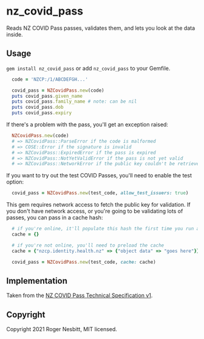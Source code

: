 # nz_covid_pass

Reads NZ COVID Pass passes, validates them, and lets you look at the data inside.

## Usage

`gem install nz_covid_pass` or add `nz_covid_pass` to your Gemfile.

```ruby
  code = 'NZCP:/1/ABCDEFGH...'

  covid_pass = NZCovidPass.new(code)
  puts covid_pass.given_name
  puts covid_pass.family_name # note: can be nil
  puts covid_pass.dob
  puts covid_pass.expiry
```

If there's a problem with the pass, you'll get an exception raised:

```ruby
  NZCovidPass.new(code)
  # => NZCovidPass::ParseError if the code is malformed
  # => COSE::Error if the signature is invalid
  # => NZCovidPass::ExpiredError if the pass is expired
  # => NZCovidPass::NotYetValidError if the pass is not yet valid
  # => NZCovidPass::NetworkError if the public key couldn't be retrieved
```

If you want to try out the test COVID Passes, you'll need to enable the test option:

```ruby
  covid_pass = NZCovidPass.new(test_code, allow_test_issuers: true)
```

This gem requires network access to fetch the public key for validation. If
you don't have network access, or you're going to be validating lots of passes,
you can pass in a cache hash:

```ruby
  # if you're online, it'll populate this hash the first time you run a code
  cache = {}

  # if you're not online, you'll need to preload the cache
  cache = {"nzcp.identity.health.nz" => {"object data" => "goes here"}}

  covid_pass = NZCovidPass.new(test_code, cache: cache)
```

## Implementation

Taken from the [NZ COVID Pass Technical Specification v1](https://nzcp.covid19.health.nz/).

## Copyright

Copyright 2021 Roger Nesbitt, MIT licensed.
